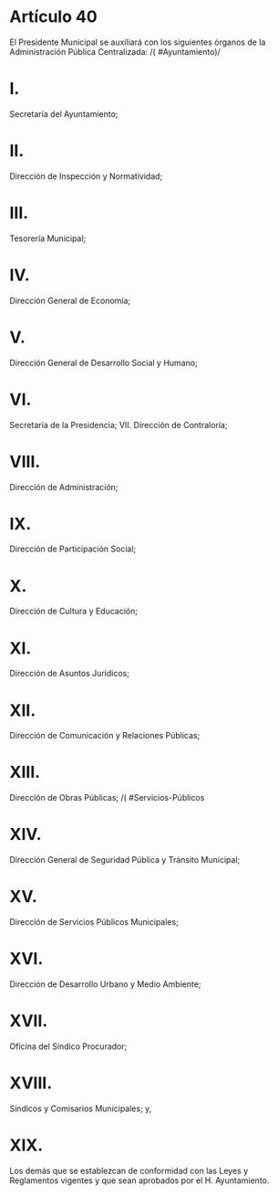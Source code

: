 # Artículo 40

El Presidente Municipal se auxiliará con los siguientes órganos de la Administración Pública Centralizada: /( #Ayuntamiento)/
# I.
Secretaría del Ayuntamiento; 
# II.
Dirección de Inspección y Normatividad; 
# III.
Tesorería Municipal; 
# IV.
Dirección General de Economía; 
# V.
Dirección General de Desarrollo Social y Humano; 
# VI.
Secretaría de la Presidencia; VII. Dirección de Contraloría; 
# VIII.
Dirección de Administración; 
# IX.
Dirección de Participación Social; 
# X.
Dirección de Cultura y Educación; 
# XI.
Dirección de Asuntos Jurídicos; 
# XII.
Dirección de Comunicación y Relaciones Públicas; 
# XIII.
Dirección de Obras Públicas; /( #Servicios-Públicos 
# XIV.
Dirección General de Seguridad Pública y Tránsito Municipal;
# XV.
Dirección de Servicios Públicos Municipales; 
# XVI.
Dirección de Desarrollo Urbano y Medio Ambiente; 
# XVII.
Oficina del Síndico Procurador; 
# XVIII.
Síndicos y Comisarios Municipales; y,
# XIX.
Los demás que se establezcan de conformidad con las Leyes y Reglamentos vigentes y que sean aprobados por el H. Ayuntamiento.